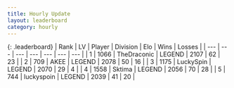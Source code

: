 ```yaml
---
title: Hourly Update
layout: leaderboard
category: hourly
---
```


{: .leaderboard}
| Rank | LV | Player | Division | Elo | Wins | Losses |
| --- | --- | --- | --- | --- | --- | --- |
| <span data-change="0">1</span> | 1066 | <span title="ID: 544310">TheDraconic</span> | LEGEND | <span data-change="-1">2107</span> | <span data-change="2">62</span> | <span data-change="1">23</span> |
| <span data-change="0">2</span> | 709 | <span title="ID: 455100">AKEE</span> | LEGEND | <span data-change="0">2078</span> | <span data-change="0">50</span> | <span data-change="0">16</span> |
| <span data-change="0">3</span> | 1175 | <span title="ID: 498412">LuckySpin</span> | LEGEND | <span data-change="0">2070</span> | <span data-change="0">29</span> | <span data-change="0">4</span> |
| <span data-change="0">4</span> | 1558 | <span title="ID: 353063">Sktima</span> | LEGEND | <span data-change="-8">2056</span> | <span data-change="3">70</span> | <span data-change="2">28</span> |
| <span data-change="11">5</span> | 744 | <span title="ID: 512212">luckyspoin</span> | LEGEND | <span data-change="53">2039</span> | <span data-change="6">41</span> | <span data-change="0">20</span> |